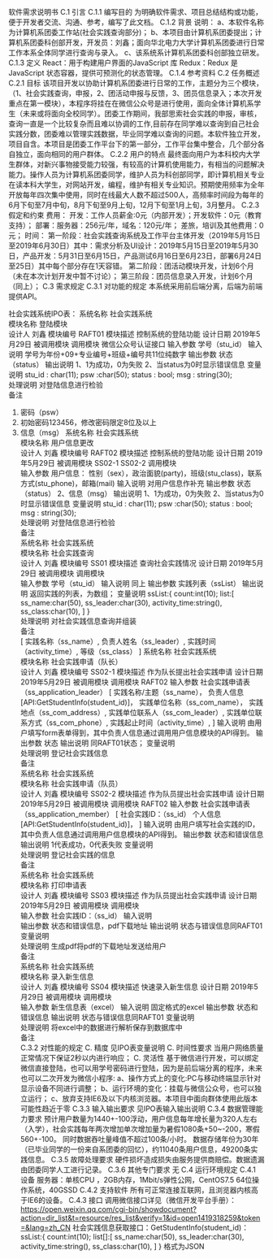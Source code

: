 软件需求说明书
C.1 引言
C.1.1 编写目的
为明确软件需求、项目总结结构或功能，便于开发者交流、沟通、参考，编写了此文档。
C.1.2 背景
说明：
a、本软件名称为计算机系团委工作站(社会实践查询部分)；
b、本项目由计算机系团委提出；计算机系团委科创部开发，开发员：刘鑫；面向华北电力大学计算机系团委进行日常工作本系全体同学进行查询与录入。
c、该系统系计算机系团委科创部独立研发。
C.1.3 定义
React：用于构建用户界面的JavaScript 库
Redux：Redux 是 JavaScript 状态容器，提供可预测化的状态管理。
C.1.4 参考资料
C.2 任务概述
C.2.1 目标
该项目开发以协助计算机系团委进行日常的工作，主题分为三个模块，（1、社会实践查询，申报，2、团活动申报与反馈，3、团员信息录入；本次开发重点在第一模块），本程序将挂在在微信公众号是进行使用，面向全体计算机系学生（未来或将面向全校同学）。团委工作期间，我部思索社会实践的申报，审核，查询一直是一个比较复杂而且难以协调的工作,目前存在同学难以查询到自己社会实践分数，团委难以管理实践数据，毕业同学难以查询的问题。本软件独立开发，项目自含。本项目是团委工作平台下的第一部分，工作平台集中整合，几个部分各自独立，面向相同的用户群体。
C.2.2 用户的特点
最终面向用户为本科校内大学生群体，对新兴事物接受能力较强，有较高的计算机使用能力，有相当的问题解决能力。操作人员为计算机系团委同学，维护人员为科创部同学，即计算机相关专业在读本科大学生，对网站开发，编程，维护有相关专业知识。预期使用频率为全年开放每年四次集中使用，同时在线最大人数不超过500人，高频率时间段为每年的6月下旬至7月中旬，8月下旬至9月上旬，12月下旬至1月上旬，3月整月。
C.2.3 假定和约束
费用：
开发：工作人员薪金:0元（内部开发）；开发软件：0元（教育支持）；
部署：服务器：256元/年，域名：120元/年；
差旅，培训及其他费用：0元；
时间：
第一阶段：社会实践查询系统及工作平台主体开发（2019年5月15日至2019年6月30日）其中：需求分析及UI设计：2019年5月15日至2019年5月30日，产品开发：5月31日至6月15日，产品测试6月16日至6月23日，部署6月24日至25日）其中每个部分存在1天容错。
第二阶段：团活动模块开发，计划6个月（未在本次计划开发中暂不讨论）；
第三阶段：团员信息录入开发，计划6个月（同上）；
C.3 需求规定
C.3.1 对功能的规定
本系统采用前后端分离，后端为前端提供API。
 
社会实践系统IPO表：
系统名称	社会实践系统		
模块名称	登陆模块		
设计人	刘鑫	模块编号	RAFT01
模块描述	控制系统的登陆功能	设计日期	2019年5月29日
被调用模块		调用模块	微信公众号认证接口
输入参数	学号（stu_id）	输入说明	学号为年份+09+专业编号+班级+编号共11位纯数字
输出参数	状态（status）	输出说明	1、1为成功，0为失败 2、当status为0时显示错误信息
变量说明	stu_id : char(11); psw :char(50); status : bool; msg : string(30);		
处理说明	对登陆信息进行检验		
备注			
1.	密码（psw）
2.	初始密码123456，修改密码限定8位及以上
3.	信息（msg）
系统名称	社会实践系统		
模块名称	用户信息更改		
设计人	刘鑫	模块编号	RAFT02
模块描述	控制系统的登陆功能	设计日期	2019年5月29日
被调用模块	SS02-1 SS02-2	调用模块	
输入参数	用户信息： 性别（sex），政治面貌(party)，班级(stu_class)，联系方式(stu_phone)，邮箱(mail)	输入说明	对用户信息作补充
输出参数	状态（status） 2、信息（msg）	输出说明	1、1为成功，0为失败 2、当status为0时显示错误信息
变量说明	stu_id : char(11); psw :char(50); status : bool; msg : string(30);		
处理说明	对登陆信息进行检验		
备注			
系统名称	社会实践系统		
模块名称	社会实践查询		
设计人	刘鑫	模块编号	SS01
模块描述	查询社会实践情况	设计日期	2019年5月29日
被调用模块		调用模块	
输入参数	学号（stu_id）	输入说明	同上
输出参数	实践列表（ssList）	输出说明	返回实践的列表，为数组；
变量说明	ssList:{ count:int(10); list:[ ss_name:char(50), ss_leader:char(30), activity_time:string(), ss_class:char(10), ] }		
处理说明	对社会实践信息查询并组装		
备注			
[
实践名称（ss_name）,
负责人姓名（ss_leader）,
实践时间（activity_time）,
等级（ss_class）
]
系统名称	社会实践系统		
模块名称	社会实践申请（队长）		
设计人	刘鑫	模块编号	SS02-1
模块描述	作为队长提出社会实践申请	设计日期	2019年5月29日
被调用模块		调用模块	RAFT02
输入参数	社会实践申请表（ss_application_leader） [ 实践名称/主题（ss_name）， 负责人信息[API:GetStudentInfo(student_id)]， 实践单位名称（ss_com_name）， 实践地点（ss_com_address）, 实践单位联系人（ss_com_leader）, 实践单位联系方式（ss_com_phone）, 实践起止时间（activity_time）, ]	输入说明	由用户填写form表单得到，其中负责人信息通过调用用户信息模块的API得到。
输出参数	状态	输出说明	同RAFT01状态；
变量说明			
处理说明	登记社会实践信息		
备注			
系统名称	社会实践系统		
模块名称	社会实践申请（队员）		
设计人	刘鑫	模块编号	SS02-2
模块描述	作为队员提出社会实践申请	设计日期	2019年5月29日
被调用模块		调用模块	RAFT02
输入参数	社会实践申请表（ss_application_member） [ 社会实践ID：（ss_id） 个人信息[API:GetStudentInfo(student_id)]， ]	输入说明	由用户填写社会实践的ID，其中负责人信息通过调用用户信息模块的API得到。
输出参数	状态和错误信息	输出说明	1代表成功，0代表失败
变量说明			
处理说明	登记社会实践的信息		
备注			
系统名称	社会实践系统		
模块名称	打印申请表		
设计人	刘鑫	模块编号	SS03
模块描述	作为队员提出社会实践申请	设计日期	2019年5月29日
被调用模块		调用模块	
输入参数	社会实践ID：（ss_id）	输入说明	
输出参数	状态和错误信息，pdf下载地址	输出说明	状态与错误信息同RAFT01
变量说明			
处理说明	生成pdf将pdf的下载地址发送给用户		
备注			
系统名称	社会实践系统		
模块名称	录入新生信息		
设计人	刘鑫	模块编号	SS04
模块描述	快速录入新生信息	设计日期	2019年5月29日
被调用模块		调用模块	
输入参数	新生信息表（excel）	输入说明	固定格式的excel
输出参数	状态和错误信息	输出说明	状态与错误信息同RAFT01
变量说明			
处理说明	将excel中的数据进行解析保存到数据库中		
备注			
C.3.2 对性能的规定
C. 精度
见IPO表变量说明
C. 时间性要求
当用户网络质量正常情况下保证2秒以内进行响应；
C. 灵活性
基于微信进行开发，可以绑定微信直接登陆，也可以用学号密码进行登陆，因为是前后端分离的程序，未来也可以二次开发为微信小程序:
a、操作方式上的变化:PC与移动终端显示针对显示设备不同进行调整；
b、运行环境的变化：挂载与微信公众号，也可以独立运行；
c、放弃支持IE6及以下内核浏览器。本项目中面向群体使用此版本可能性趋近于零
C.3.3 输入输出要求
见IPO表输入输出说明
C.3.4 数据管理能力要求
预计用户数量为1440+-100浮动，用户信息每年增长量为320人左右（入学），社会实践每年两次增加单次增加量为暑假1080条+50~-200，寒假560+-100。
同时数据吞吐量峰值不超过100条/小时。
数据存储年份为30年（已毕业同学的一份来自系团委的回忆），约11040条用户信息，49200条实践信息。
C.3.5 故障处理要求
硬件损坏造成损失由服务提供商赔偿。数据遗漏由团委同学人工进行记录。
C.3.6 其他专门要求
无
C.4 运行环境规定
C.4.1 设备
服务器：单核CPU ，2GB内存，1Mbit/s弹性公网，CentOS7.5 64位操作系统，40GSSD
C.4.2 支持软件
所有可正常连接互联网，且浏览器内核高于IE6的设备。
C.4.3 接口
调用微信接口详见（微信开发平台手册）：https://open.weixin.qq.com/cgi-bin/showdocument?action=dir_list&t=resource/res_list&verify=1&id=open1419318259&token=&lang=zh_CN
社会实践信息获取接口：GetStudentInfo(student_id)：
ssList:{
count:int(10);
list[]:[
ss_name:char(50),
ss_leader:char(30),
activity_time:string(),
ss_class:char(10),
]
}
格式为JSON
